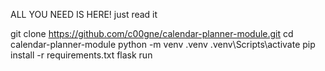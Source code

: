 ALL YOU NEED IS HERE!
just read it

git clone https://github.com/c00gne/calendar-planner-module.git
cd calendar-planner-module
python -m venv .venv
.venv\Scripts\activate
pip install -r requirements.txt
flask run
